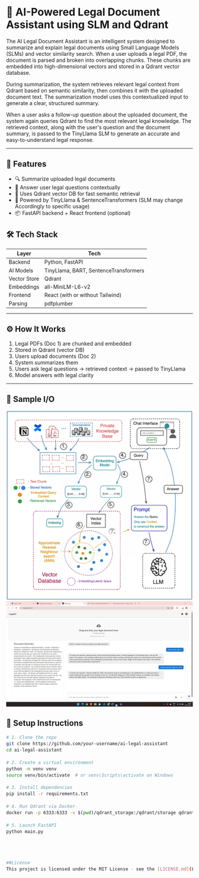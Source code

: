 # 🧾 AI-Powered Legal Document Assistant using SLM and Qdrant

The AI Legal Document Assistant is an intelligent system designed to summarize and explain legal documents using Small Language Models (SLMs) and vector similarity search. When a user uploads a legal PDF, the document is parsed and broken into overlapping chunks. These chunks are embedded into high-dimensional vectors and stored in a Qdrant vector database.

During summarization, the system retrieves relevant legal context from Qdrant based on semantic similarity, then combines it with the uploaded document text. The summarization model uses this contextualized input to generate a clear, structured summary.

When a user asks a follow-up question about the uploaded document, the system again queries Qdrant to find the most relevant legal knowledge. The retrieved context, along with the user's question and the document summary, is passed to the TinyLlama SLM to generate an accurate and easy-to-understand legal response.

---



## 🚀 Features

- 🔍 Summarize uploaded legal documents
- 🤖 Answer user legal questions contextually
- 💾 Uses Qdrant vector DB for fast semantic retrieval
- 🧠 Powered by TinyLlama & SentenceTransformers (SLM may change Accordingly to specific usage)
- 📦 FastAPI backend + React frontend (optional)

## 🛠️ Tech Stack

| Layer        | Tech                                 |
|--------------|--------------------------------------|
| Backend      | Python, FastAPI                      |
| AI Models    | TinyLlama, BART, SentenceTransformers|
| Vector Store | Qdrant                               |
| Embeddings   | all-MiniLM-L6-v2                     |
| Frontend     | React (with or without Tailwind)     |
| Parsing      | pdfplumber                           |

---
## ⚙️ How It Works

1. Legal PDFs (Doc 1) are chunked and embedded
2. Stored in Qdrant (vector DB)
3. Users upload documents (Doc 2)
4. System summarizes them
5. Users ask legal questions → retrieved context → passed to TinyLlama
6. Model answers with legal clarity

---


## 🧪 Sample I/O

![Architecture](./screenshots/rag_architecture.png)
![Frontend](./screenshots/chat_ui.jpg)

## 🧰 Setup Instructions

```bash
# 1. Clone the repo
git clone https://github.com/your-username/ai-legal-assistant
cd ai-legal-assistant

# 2. Create a virtual environment
python -m venv venv
source venv/bin/activate  # or venv\Scripts\activate on Windows

# 3. Install dependencies
pip install -r requirements.txt

# 4. Run Qdrant via Docker
docker run -p 6333:6333 -v $(pwd)/qdrant_storage:/qdrant/storage qdrant/qdrant

# 5. Launch FastAPI
python main.py




##License
This project is licensed under the MIT License - see the [LICENSE.md](LICENSE.md) file for details


